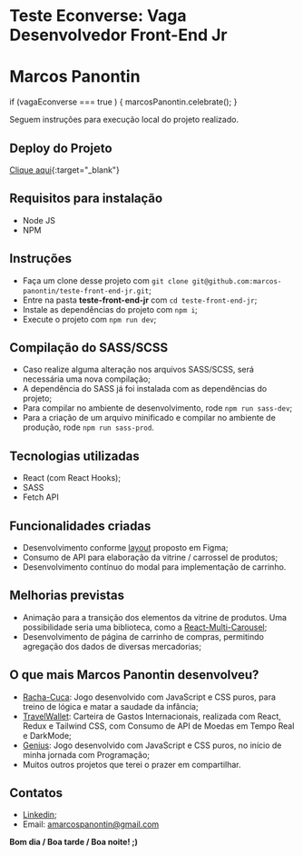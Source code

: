 # Teste Econverse: Vaga Desenvolvedor Front-End Jr
# Marcos Panontin

if (vagaEconverse === true ) {
  marcosPanontin.celebrate();
}

Seguem instruções para execução local do projeto realizado.

## Deploy do Projeto

[Clique aqui](https://teste-front-end-jr-ako8.vercel.app/){:target="_blank"}

## Requisitos para instalação
- Node JS
- NPM

## Instruções
- Faça um clone desse projeto com `git clone git@github.com:marcos-panontin/teste-front-end-jr.git`;
- Entre na pasta **teste-front-end-jr** com `cd teste-front-end-jr`;
- Instale as dependências do projeto com `npm i`;
- Execute o projeto com `npm run dev`;

## Compilação do SASS/SCSS
- Caso realize alguma alteração nos arquivos SASS/SCSS, será necessária uma nova compilação;
- A dependência do SASS já foi instalada com as dependências do projeto;
- Para compilar no ambiente de desenvolvimento, rode `npm run sass-dev`;
- Para a criação de um arquivo minificado e compilar no ambiente de produção, rode `npm run sass-prod`.

## Tecnologias utilizadas
- React (com React Hooks);
- SASS
- Fetch API

## Funcionalidades criadas
- Desenvolvimento conforme [layout](https://www.figma.com/file/rWnzPeoxgynuNPsJjV0VmV/Teste-Front-End-Jr?node-id=0%3A1) proposto em Figma;
- Consumo de API para elaboração da vitrine / carrossel de produtos;
- Desenvolvimento contínuo do modal para implementação de carrinho.

## Melhorias previstas
- Animação para a transição dos elementos da vitrine de produtos. Uma possibilidade seria uma biblioteca, como a [React-Multi-Carousel](https://www.npmjs.com/package/react-multi-carousel);
- Desenvolvimento de página de carrinho de compras, permitindo agregação dos dados de diversas mercadorias;

## O que mais Marcos Panontin desenvolveu?
- [Racha-Cuca](https://marcos-panontin.github.io/racha-cuca-game/): Jogo desenvolvido com JavaScript e CSS puros, para treino de lógica e matar a saudade da infância;
- [TravelWallet](https://travelwallet.vercel.app/): Carteira de Gastos Internacionais, realizada com React, Redux e Tailwind CSS, com Consumo de API de Moedas em Tempo Real e DarkMode;
- [Genius](https://marcos-panontin.github.io/genius-game/): Jogo desenvolvido com JavaScript e CSS puros, no início de minha jornada com Programação;
- Muitos outros projetos que terei o prazer em compartilhar.

## Contatos
- [Linkedin](https://www.linkedin.com/in/marcos-panontin/);
- Email: amarcospanontin@gmail.com

**Bom dia / Boa tarde / Boa noite! ;)**
